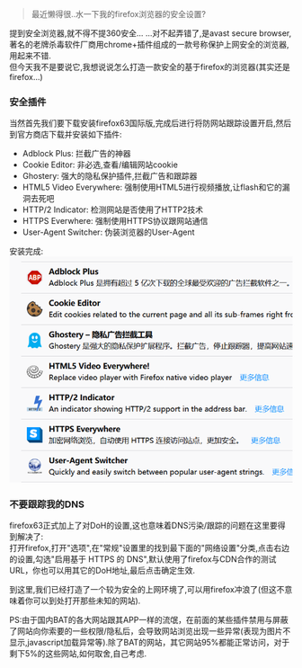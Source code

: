[TITLE]:firefox63+插件打造安全上网环境
[TAGS]:技术

> 最近懒得很..水一下我的firefox浏览器的安全设置?

提到安全浏览器,就不得不提360安全... ...对不起弄错了,是avast secure browser,著名的老牌杀毒软件厂商用chrome+插件组成的一款号称保护上网安全的浏览器,用起来不错.  
但今天我不是要说它,我想说说怎么打造一款安全的基于firefox的浏览器(其实还是firefox...)

### 安全插件
当然首先我们要下载安装firefox63国际版,完成后进行将防网站跟踪设置开启,然后到官方商店下载并安装如下插件:  
- Adblock Plus: 拦截广告的神器
- Cookie Editor: 非必选,查看/编辑网站cookie
- Ghostery: 强大的隐私保护插件,拦截广告和跟踪器
- HTML5 Video Everywhere: 强制使用HTML5进行视频播放,让flash和它的漏洞去死吧
- HTTP/2 Indicator: 检测网站是否使用了HTTP2技术
- HTTPS Everwhere: 强制使用HTTPS协议跟网站通信
- User-Agent Switcher: 伪装浏览器的User-Agent

安装完成:  
![addons](./img/pic/firefox-cj.png)

### 不要跟踪我的DNS
firefox63正式加上了对DoH的设置,这也意味着DNS污染/跟踪的问题在这里要得到解决了:  
打开firefox,打开"选项",在"常规"设置里的找到最下面的"网络设置"分类,点击右边的设置,勾选"启用基于 HTTPS 的 DNS",默认使用了firefox与CDN合作的测试URL，你也可以用其它的DoH地址,最后点击确定生效.

到这里,我们已经打造了一个较为安全的上网环境了,可以用firefox冲浪了(但这不意味着你可以到处打开那些未知的网站).

PS:由于国内BAT的各大网站跟其APP一样的流氓，在前面的某些插件禁用与屏蔽了网站向你索要的一些权限/隐私后，会导致网站浏览出现一些异常(表现为图片不显示,javascript加载异常等).除了BAT的网站，其它网站95%都能正常访问，对于剩下5%的这些网站,如何取舍,自己考虑.